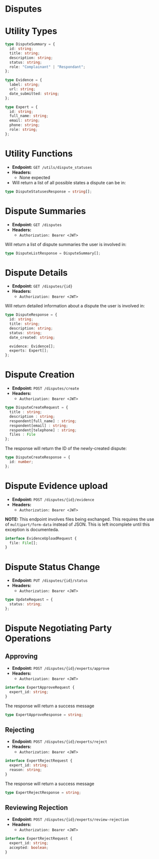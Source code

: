 # Disputes

# Utility Types

```ts
type DisputeSummary = {
  id: string;
  title: string;
  description: string;
  status: string;
  role: "Complainant" | "Respondant";
};

type Evidence = {
  label: string;
  url: string;
  date_submitted: string;
};

type Expert = {
  id: string;
  full_name: string;
  email: string;
  phone: string;
  role: string;
};
```

# Utility Functions

- **Endpoint:** `GET /utils/dispute_statuses`
- **Headers:**
  - None expected
- Will return a list of all possible states a dispute can be in:

```ts
type DisputeStatusesResponse = string[];
```

# Dispute Summaries

- **Endpoint:** `GET /disputes`
- **Headers:**
  - `Authorization: Bearer <JWT>`

Will return a list of dispute summaries the user is involved in:

```ts
type DisputeListResponse = DisputeSummary[];
```

# Dispute Details

- **Endpoint:** `GET /disputes/{id}`
- **Headers:**
  - `Authorization: Bearer <JWT>`

Will return detailed information about a dispute the user is involved in:

```ts
type DisputeResponse = {
  id: string;
  title: string;
  description: string;
  status: string;
  date_created: string;

  evidence: Evidence[];
  experts: Expert[];
};
```

# Dispute Creation

- **Endpoint:** `POST /disputes/create`
- **Headers:**
  - `Authorization: Bearer <JWT>`

```ts
type DisputeCreateRequest = {
  title : string;
  description : string;
  respondent[full_name] : string;
  respondent[email] : string;
  respondent[telephone] : string;
  files : File
};
```

The response will return the ID of the newly-created dispute:

```ts
type DisputeCreateResponse = {
  id: number;
};
```

# Dispute Evidence upload

- **Endpoint:** `POST /disputes/{id}/evidence`
- **Headers:**
  - `Authorization: Bearer <JWT>`

**NOTE:** This endpoint involves files being exchanged. This requires the use of `multipart/form-data` instead of JSON.
This is left incomplete until this exception is documenteda.

```ts
interface EvidenceUploadRequest {
  file: File[];
}
```

# Dispute Status Change

- **Endpoint:** `PUT /disputes/{id}/status`
- **Headers:**
  - `Authorization: Bearer <JWT>`

```ts
type UpdateRequest = {
  status: string;
};
```

# Dispute Negotiating Party Operations

## Approving

- **Endpoint:** `POST /disputes/{id}/experts/approve`
- **Headers:**
  - `Authorization: Bearer <JWT>`

```ts
interface ExpertApproveRequest {
  expert_id: string;
}
```

The response will return a success message

```ts
type ExpertApproveResponse = string;
```

## Rejecting

- **Endpoint:** `POST /disputes/{id}/experts/reject`
- **Headers:**
  - `Authorization: Bearer <JWT>`

```ts
interface ExpertRejectRequest {
  expert_id: string;
  reason: string;
}
```

The response will return a success message

```ts
type ExpertRejectResponse = string;
```

## Reviewing Rejection

- **Endpoint:** `POST /disputes/{id}/experts/review-rejection`
- **Headers:**
  - `Authorization: Bearer <JWT>`

```ts
interface ExpertRejectRequest {
  expert_id: string;
  accepted: boolean;
}
```
